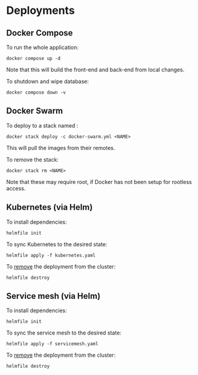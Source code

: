 # Deployments

## Docker Compose
To run the whole application:
```console
docker compose up -d
```
Note that this will build the front-end and back-end from local changes.

To shutdown and wipe database:
```console
docker compose down -v
```

## Docker Swarm
To deploy to a stack named <NAME>:
```console
docker stack deploy -c docker-swarm.yml <NAME>
```
This will pull the images from their remotes.

To remove the stack:
```console
docker stack rm <NAME>
```

Note that these may require root, if Docker has not been setup for rootless access.

## Kubernetes (via Helm)
To install dependencies:
```console
helmfile init
```

To sync Kubernetes to the desired state:
```console
helmfile apply -f kubernetes.yaml
```

To [remove](https://helmfile.readthedocs.io/en/latest/#destroy) the deployment from the cluster:
```console
helmfile destroy
```


## Service mesh (via Helm)
To install dependencies:
```console
helmfile init
```

To sync the service mesh to the desired state:
```console
helmfile apply -f servicemesh.yaml
```

To [remove](https://helmfile.readthedocs.io/en/latest/#destroy) the deployment from the cluster:
```console
helmfile destroy
```
